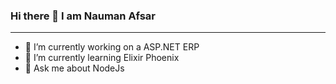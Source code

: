 ### Hi there 👋 I am Nauman Afsar

---

<!--
**naumanafsar/naumanafsar** is a ✨ _special_ ✨ repository because its `README.md` (this file) appears on your GitHub profile.

Here are some ideas to get you started:
-->

- 🔭 I’m currently working on a ASP.NET ERP
- 🌱 I’m currently learning Elixir Phoenix
- 💬 Ask me about NodeJs
